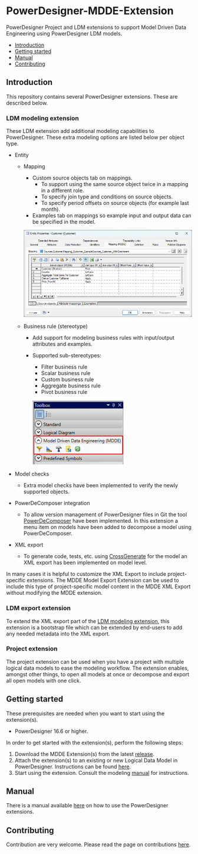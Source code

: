 # PowerDesigner-MDDE-Extension

PowerDesigner Project and LDM extensions to support Model Driven Data Engineering using PowerDesigner LDM models.

- [Introduction](#introduction)
- [Getting started](#getting-started)
- [Manual](#manual)
- [Contributing](#contributing)

## Introduction

This repository contains several PowerDesigner extensions. These are described below.

### LDM modeling extension

These LDM extension add additional modeling capabilities to PowerDesigner. These extra modeling options are listed below per object type.

- Entity
  - Mapping
    - Custom source objects tab on mappings.
      - To support using the same source object twice in a mapping in a different  role.
      - To specify join type and conditions on source objects.
      - To specify period offsets on source objects (for example last month).
    - Examples tab on mappings so example input and output data can be specified in the model.

    ![Mapping a filter business rule](manual/img/mapping_source_object_overview.png)

  - Business rule (stereotype)
    - Add support for modeling business rules with input/output attributes and examples.
    - Supported sub-stereotypes:
      - Filter business rule
      - Scalar business rule
      - Custom business rule
      - Aggregate business rule
      - Pivot business rule

      ![PowerDesigner Toolbox Business Rule](manual/img/business_rule_toolbox.png)

- Model checks
  - Extra model checks have been implemented to verify the newly supported objects.
- PowerDeComposer integration
  - To allow version management of PowerDesigner files in Git the tool [PowerDeComposer](https://github.com/CrossBreezeNL/PowerDeComposer) have been implemented. In this extension a menu item on models have been added to decompose a model using PowerDeComposer.
- XML export
  - To generate code, tests, etc. using [CrossGenerate](https://github.com/CrossBreezeNL/CrossGenerate) for the model an XML export has been implemented on model level.

In many cases it is helpful to customize the XML Export to include project-specific extensions. The MDDE Model Export Extension can be used to include this type of project-specific model content in the MDDE XML Export without modifying the MDDE extension.

### LDM export extension

To extend the XML export part of the [LDM modeling extension](#ldm-modeling-extension), this extension is a bootstrap file which can be extended by end-users to add any needed metadata into the XML export.

### Project extension

The project extension can be used when you have a project with multiple logical data models to ease the modeling workflow. The extension enables, amongst other things, to open all models at once or decompose and export all open models with one click.

## Getting started

These prerequisites are needed when you want to start using the extension(s).

- PowerDesigner 16.6 or higher.

In order to get started with the extension(s), perform the following steps:

1. Download the MDDE Extension(s) from the latest [release](https://github.com/CrossBreezeNL/PowerDesigner-MDDE-Extension/releases/).
1. Attach the extension(s) to an existing or new Logical Data Model in PowerDesigner. Instructions can be found [here](./manual/FAQs.md#how-do-i-attach-a-powerdesigner-extension-to-a-model).
1. Start using the extension. Consult the modeling [manual](./manual/README.md) for instructions.


## Manual

There is a manual available [here](./manual/README.md) on how to use the PowerDesigner extensions.


## Contributing

Contribution are very welcome. Please read the page on contributions [here](./CONTRIBUTING.md).